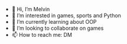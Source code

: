 - 👋 Hi, I’m Melvin
- 👀 I’m interested in games, sports and Python
- 🌱 I’m currently learning about OOP
- 💞️ I’m looking to collaborate on games
- 📫 How to reach me: DM

<!---
MelvinLTe21C/MelvinLTe21C is a ✨ special ✨ repository because its `README.md` (this file) appears on your GitHub profile.
You can click the Preview link to take a look at your changes.
--->
